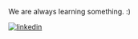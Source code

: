 We are always learning something. :)

[![linkedin](https://img.shields.io/badge/LinkedIn-0077B5?style=for-the-badge&logo=linkedin&logoColor=white)](https://www.linkedin.com/in/rodrigo-cesar-schuck/)


<!--
### Languages

[![Python](https://img.shields.io/badge/-Python-000?&logo=Python)](https://)

### Technologies

### Testing

![jest](https://img.shields.io/badge/Jest-C21325?style=for-the-badge&logo=jest&logoColor=white)
![pytest](https://img.shields.io/badge/Pytest-3776AB?style=for-the-badge&logo=python&logoColor=white)

### Other

### Spotify

### Git Status

https://github-readme-stats.vercel.app/api?username=sschuckk&show_icons=true&theme=dracula&include_all_commits=true&count_private=true
https://github-readme-stats.vercel.app/api/top-langs/?username=sschuckk&layout=compact&langs_count=7&theme=dracula

[![Status](https://github-readme-stats.vercel.app/api?username=sschuckk&count_private=true&show_icons=true&theme=radical&hide_rank=false)](https://github.com/anuraghazra/github-readme-stats)
**sschuckk/sschuckk** is a ✨ _special_ ✨ repository because its `README.md` (this file) appears on your GitHub profile.

[![Top Langs](https://github-readme-stats.vercel.app/api/top-langs/?username=sschuckk)](https://github.com/sschuckk/github-readme-stats)


Here are some ideas to get you started:

- 🔭 I’m currently working on ...
- 🌱 I’m currently learning ...
- 👯 I’m looking to collaborate on ...
- 🤔 I’m looking for help with ...
- 💬 Ask me about ...
- 📫 How to reach me: ...
- 😄 Pronouns: ...
- ⚡ Fun fact: ...
-->
